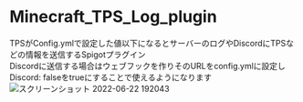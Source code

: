 # Minecraft_TPS_Log_plugin
TPSがConfig.ymlで設定した値以下になるとサーバーのログやDiscordにTPSなどの情報を送信するSpigotプラグイン
<br>
Discordに送信する場合はウェブフックを作りそのURLをconfig.ymlに設定しDiscord: falseをtrueにすることで使えるようになります
<br>
![スクリーンショット 2022-06-22 192043](https://user-images.githubusercontent.com/77374813/175008330-ac715e26-3db4-4537-8fbb-6fbc7e2155f9.png)
